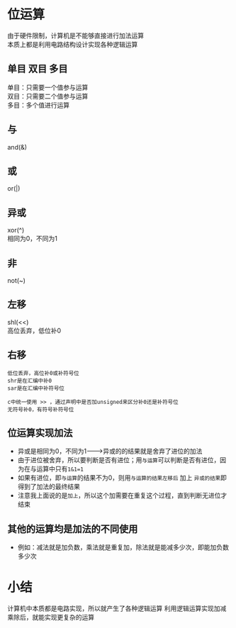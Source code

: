 # 位运算
由于硬件限制，计算机是不能够直接进行加法运算    
本质上都是利用电路结构设计实现各种逻辑运算

## 单目 双目  多目
单目：只需要一个值参与运算  
双目：只需要二个值参与运算    
多目：多个值进行运算  

## 与
and(&)

## 或
or(|)

## 异或
xor(^)  
相同为0，不同为1

## 非
not(~)

## 左移
shl(<<)  
高位丢弃，低位补0

## 右移
```
低位丢弃，高位补0或补符号位  
shr是在汇编中补0  
sar是在汇编中补符号位   
 
c中统一使用 >> ，通过声明中是否加unsigned来区分补0还是补符号位  
无符号补0，有符号补符号位
```

## 位运算实现加法
- 异或是相同为0，不同为1--->异或的的结果就是舍弃了进位的加法
- 由于进位被舍弃，所以要判断是否有进位；用`与运算`可以判断是否有进位，因为在与运算中只有`1&1=1`
- 如果有进位，即`与运算`的结果不为0，则用`与运算的结果左移后` 加上 `异或的结果`即得到了加法的最终结果
- 注意我上面说的是`加上`，所以这个加需要在重复这个过程，直到判断无进位才结束

## 其他的运算均是加法的不同使用
- 例如：减法就是加负数，乘法就是重复加，除法就是能减多少次，即能加负数多少次

# 小结
计算机中本质都是电路实现，所以就产生了各种逻辑运算
利用逻辑运算实现加减乘除后，就能实现更复杂的运算










